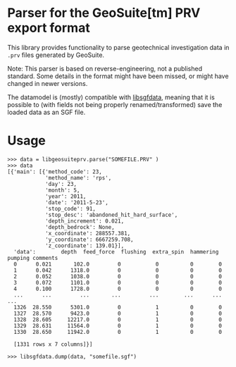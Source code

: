 # Parser for the GeoSuite[tm] PRV export format

This library provides functionality to parse geotechnical
investigation data in `.prv` files generated by GeoSuite.

Note: This parser is based on reverse-engineering, not a published standard.
Some details in the format might have been missed, or might have changed in newer versions.

The datamodel is (mostly) compatible with
[libsgfdata](https://github.com/emerald-geomodelling/libsgfdata),
meaning that it is possible to (with fields not being properly
renamed/transformed) save the loaded data as an SGF file.

# Usage

```
>>> data = libgeosuiteprv.parse("SOMEFILE.PRV" )
>>> data
[{'main': [{'method_code': 23,
            'method_name': 'rps',
            'day': 23,
            'month': 5,
            'year': 2011,
            'date': '2011-5-23',
            'stop_code': 91,
            'stop_desc': 'abandoned_hit_hard_surface',
            'depth_increment': 0.021,
            'depth_bedrock': None,
            'x_coordinate': 288557.381,
            'y_coordinate': 6667259.708,
            'z_coordinate': 139.01}],
  'data':        depth  feed_force  flushing  extra_spin  hammering  pumping comments
  0      0.021       102.0         0           0          0        0         
  1      0.042      1318.0         0           0          0        0         
  2      0.052      1038.0         0           0          0        0         
  3      0.072      1101.0         0           0          0        0         
  4      0.100      1728.0         0           0          0        0         
  ...      ...         ...       ...         ...        ...      ...      ...
  1326  28.550      5301.0         0           1          0        0         
  1327  28.570      9423.0         0           1          0        0         
  1328  28.605     12217.0         0           1          0        0         
  1329  28.631     11564.0         0           1          0        0         
  1330  28.650     11942.0         0           1          0        0         
  
  [1331 rows x 7 columns]}]
  
>>> libsgfdata.dump(data, "somefile.sgf")
```
